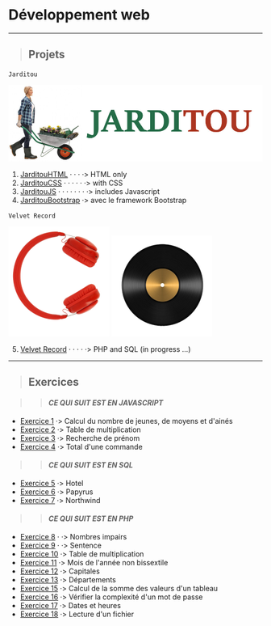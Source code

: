 ﻿
# **Développement web**

---

> ## Projets

```
Jarditou
```
![Logo Jarditou](jarditouCSS/src/img/jarditou_logo.jpg "Logo Jarditou")

1. [JarditouHTML](https://github.com/MiKL5/Jarditou/tree/master/jarditouHTML) · · · ·> HTML only
2. [JarditouCSS](https://github.com/MiKL5/Jarditou/tree/master/jarditouCSS)  · · · · · ·> with CSS
3. [JarditouJS](https://github.com/MiKL5/Jarditou/tree/master/jarditouJS) · · · · · · · ·> includes Javascript
4. [JarditouBootstrap](https://github.com/MiKL5/Jarditou/tree/master/jarditouBootstrap) ·> avec le framework Bootstrap

```
Velvet Record
```
![Le mot record sera écrit par un câble mini jack le casque et le c le vinyle le o](velvet_record/img/logotype/casqueRecord.png "Velvet Record") ![Le mot record sera écrit par un câble mini jack le casque et le c le vinyle le o](velvet_record/img\logotype/Vinyle.png)

5. [Velvet Record](https://github.com/MiKL5/Jarditou/tree/master/velvet_record) · · · · ·> PHP and SQL (in progress ...)

___

> ## Exercices

>> #### ***CE QUI SUIT EST EN JAVASCRIPT***

* [Exercice 1](https://github.com/MiKL5/Jarditou/tree/master/exercice_01_tranchesDages) ·> Calcul du nombre de jeunes, de moyens et d'ainés
* [Exercice 2](https://github.com/MiKL5/Jarditou/tree/master/exercice_02_multiplication) ·> Table de multiplication
* [Exercice 3](https://github.com/MiKL5/Jarditou/tree/master/exercice_03_rchDePrenom) ·> Recherche de prénom
* [Exercice 4](https://github.com/MiKL5/Jarditou/tree/master/exercice_04_totalDuneCommande) ·> Total d'une commande

>> #### ***CE QUI SUIT EST EN SQL***

* [Exercice 5](https://github.com/MiKL5/Jarditou/tree/master/exercice_05_casHotel) ·> Hotel
* [Exercice 6](https://github.com/MiKL5/Jarditou/tree/master/exercice_06_casPapyrus) ·> Papyrus
* [Exercice 7](https://github.com/MiKL5/Jarditou/tree/master/exercice_07_Northwind) ·> Northwind


>> #### ***CE QUI SUIT EST EN PHP***

* [Exercice 8](https://github.com/MiKL5/Jarditou/tree/master/exercice_08_nbImpairs) · ·> Nombres impairs
* [Exercice 9](https://github.com/MiKL5/Jarditou/tree/master/exercice_09_sentence) · ·> Sentence
* [Exercice 10](https://github.com/MiKL5/Jarditou/tree/master/exercice_10_tableMultiplication) ·> Table de multiplication
* [Exercice 11](https://github.com/MiKL5/Jarditou/tree/master/exercice_11_moisDeLanneeNonBisectile) ·> Mois de l'année non bissextile
* [Exercice 12](https://github.com/MiKL5/Jarditou/tree/master/exercice_12_Capitales) ·> Capitales
* [Exercice 13](https://github.com/MiKL5/Jarditou/tree/master/exercice_13_departements) ·> Départements
* [Exercice 15](https://github.com/MiKL5/Jarditou/tree/master/exercice_15_calculDeLaSommeDesValeursDunTableau) ·> Calcul de la somme des valeurs d'un tableau
* [Exercice 16](https://github.com/MiKL5/Jarditou/tree/master/exercice_16_pswd) ·> Vérifier la complexité d'un mot de passe
* [Exercice 17](https://github.com/MiKL5/Jarditou/tree/master/exercice_17_datesEtHeures) ·> Dates et heures
* [Exercice 18](https://github.com/MiKL5/Jarditou/tree/master/exercice_18_lectureDunFichier) ·> Lecture d'un fichier